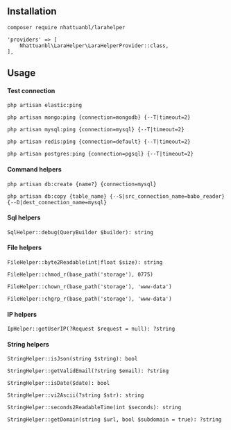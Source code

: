 

## Installation
```
composer require nhattuanbl/larahelper
```
```
'providers' => [
    Nhattuanbl\LaraHelper\LaraHelperProvider::class,
],
```

## Usage
#### Test connection
```php artisan elastic:ping```

```php artisan mongo:ping {connection=mongodb} {--T|timeout=2}```

```php artisan mysql:ping {connection=mysql} {--T|timeout=2}```

```php artisan redis:ping {connection=default} {--T|timeout=2}```

```php artisan postgres:ping {connection=pgsql} {--T|timeout=2}```

#### Command helpers
```php artisan db:create {name?} {connection=mysql}```

```php artisan db:copy {table_name} {--S|src_connection_name=babo_reader} {--D|dest_connection_name=mysql}```

#### Sql helpers
```SqlHelper::debug(QueryBuilder $builder): string```

#### File helpers
```FileHelper::byte2Readable(int|float $size): string```

```FileHelper::chmod_r(base_path('storage'), 0775)```

```FileHelper::chown_r(base_path('storage'), 'www-data')```

```FileHelper::chgrp_r(base_path('storage'), 'www-data')```

#### IP helpers
```IpHelper::getUserIP(?Request $request = null): ?string```

#### String helpers
```StringHelper::isJson(string $string): bool```

```StringHelper::getValidEmail(?string $email): ?string```

```StringHelper::isDate($date): bool```

```StringHelper::vi2Ascii(?string $str): string```

```StringHelper::seconds2ReadableTime(int $seconds): string```

```StringHelper::getDomain(string $url, bool $subdomain = true): ?string```
